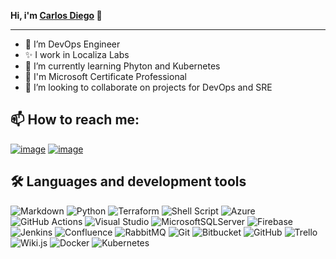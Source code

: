 <b>Hi, i'm [Carlos Diego](https://github.com/cdiegoo) 👋</b>
***

- 👀 I’m DevOps Engineer
- ✨ I work in Localiza Labs
- 🌱 I’m currently learning Phyton and Kubernetes
- 🤯 I'm Microsoft Certificate Professional
- 💞️ I’m looking to collaborate on projects for DevOps and SRE


<h2>📫 How to reach me:</h2>


[![image](https://user-images.githubusercontent.com/59986190/167476731-5fbbee26-017e-4df2-ad94-15b65167c459.png)](https://www.linkedin.com/in/carlosdbezerra/)
[![image](https://user-images.githubusercontent.com/59986190/167476797-f8409112-4c33-4d85-ac4b-418ae659a34d.png)](mailto:cdiegonascimento@gmail.com)

<h2>🛠 Languages and development tools</h2>

![Markdown](https://user-images.githubusercontent.com/59986190/167477319-87f58218-2778-4d5c-b44c-80e849024c92.png)
![Python](https://img.shields.io/badge/python-3670A0?style=for-the-badge&logo=python&logoColor=ffdd54)
![Terraform](https://img.shields.io/badge/terraform-%235835CC.svg?style=for-the-badge&logo=terraform&logoColor=white)
![Shell Script](https://img.shields.io/badge/shell_script-%23121011.svg?style=for-the-badge&logo=gnu-bash&logoColor=white)
![Azure](https://img.shields.io/badge/azure-%230072C6.svg?style=for-the-badge&logo=microsoftazure&logoColor=white)
![GitHub Actions](https://img.shields.io/badge/github%20actions-%232671E5.svg?style=for-the-badge&logo=githubactions&logoColor=white)
![Visual Studio](https://img.shields.io/badge/Visual%20Studio-5C2D91.svg?style=for-the-badge&logo=visual-studio&logoColor=white)
![MicrosoftSQLServer](https://img.shields.io/badge/Microsoft%20SQL%20Sever-CC2927?style=for-the-badge&logo=microsoft%20sql%20server&logoColor=white)
![Firebase](https://img.shields.io/badge/firebase-%23039BE5.svg?style=for-the-badge&logo=firebase)
![Jenkins](https://img.shields.io/badge/jenkins-%232C5263.svg?style=for-the-badge&logo=jenkins&logoColor=white)
![Confluence](https://img.shields.io/badge/confluence-%23172BF4.svg?style=for-the-badge&logo=confluence&logoColor=white)
![RabbitMQ](https://img.shields.io/badge/Rabbitmq-FF6600?style=for-the-badge&logo=rabbitmq&logoColor=white)
![Git](https://user-images.githubusercontent.com/59986190/167477335-7d1f0937-f32f-47ea-bb1d-d65f5e411e3e.png)
![Bitbucket](https://img.shields.io/badge/bitbucket-%230047B3.svg?style=for-the-badge&logo=bitbucket&logoColor=white)
![GitHub](https://img.shields.io/badge/github-%23121011.svg?style=for-the-badge&logo=github&logoColor=white)
![Trello](https://user-images.githubusercontent.com/59986190/167477346-7b121949-b560-4e6f-84fc-c9cd4630dc7a.png)
![Wiki.js](https://img.shields.io/badge/wiki.js-%231976D2.svg?style=for-the-badge&logo=wikidotjs&logoColor=white)
![Docker](https://img.shields.io/badge/docker-%230db7ed.svg?style=for-the-badge&logo=docker&logoColor=white)
![Kubernetes](https://img.shields.io/badge/kubernetes-%23326ce5.svg?style=for-the-badge&logo=kubernetes&logoColor=white)



<!---
cdiegoo/cdiegoo is a ✨ special ✨ repository because its `README.md` (this file) appears on your GitHub profile.
You can click the Preview link to take a look at your changes.
--->
